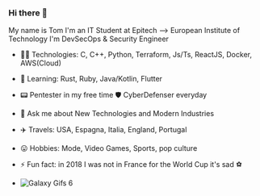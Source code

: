 ### Hi there 👋

My name is Tom I'm an IT Student at Epitech --> European Institute of Technology I'm DevSecOps & Security Engineer

- 👨‍💻 Technologies: C, C++, Python, Terraform, Js/Ts,  ReactJS, Docker, AWS(Cloud)
- 🌱 Learning: Rust, Ruby, Java/Kotlin, Flutter
- 📟 Pentester in my free time 🛡️ CyberDefenser everyday


- 💬 Ask me about New Technologies and Modern Industries
- ✈️ Travels: USA, Espagna, Italia, England, Portugal
- 😛 Hobbies: Mode, Video Games, Sports, pop culture
- ⚡ Fun fact: in 2018 I was not in France for the World Cup it's sad ⚽

- ![Galaxy Gifs 6](https://www.gifcen.com/wp-content/uploads/2022/06/lofi-gif-3.gif)
